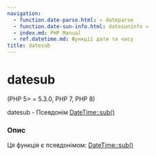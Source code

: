 ```yaml
---
navigation:
  - function.date-parse.html: « dateparse
  - function.date-sun-info.html: datesuninfo »
  - index.md: PHP Manual
  - ref.datetime.md: Функції дати та часу
title: datesub
---
```

# datesub

(PHP 5> = 5.3.0, PHP 7, PHP 8)

datesub - Псевдонім [DateTime::sub()](datetime.sub.md)

### Опис

Ця функція є псевдонімом: [DateTime::sub()](datetime.sub.md)

